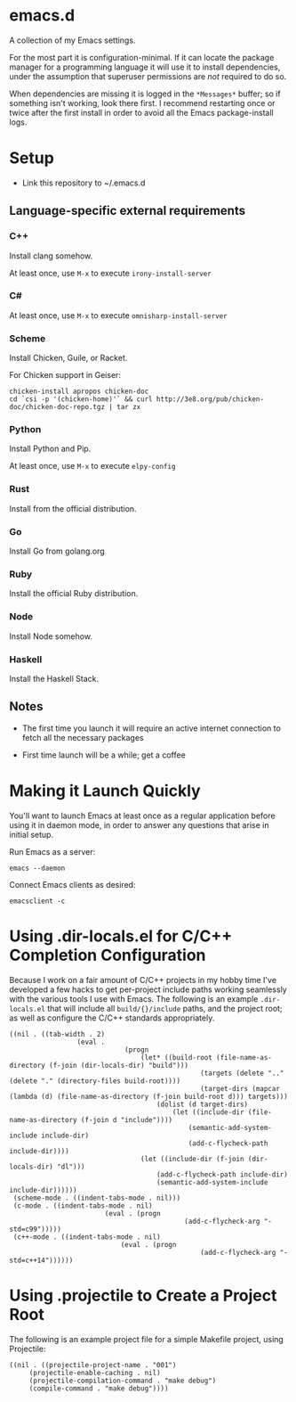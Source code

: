 emacs.d
=======

A collection of my Emacs settings.

For the most part it is configuration-minimal. If it can locate the package manager for a programming language it will use it to install dependencies, under the assumption that superuser permissions are _not_ required to do so.

When dependencies are missing it is logged in the `*Messages*` buffer; so if something isn't working, look there first. I recommend restarting once or twice after the first install in order to avoid all the Emacs package-install logs.

Setup
=====

* Link this repository to ~/.emacs.d

## Language-specific external requirements

### C++

Install clang somehow.

At least once, use `M-x` to execute `irony-install-server`

### C#

At least once, use `M-x` to execute `omnisharp-install-server`

### Scheme

Install Chicken, Guile, or Racket.

For Chicken support in Geiser:

```
chicken-install apropos chicken-doc
cd `csi -p '(chicken-home)'` && curl http://3e8.org/pub/chicken-doc/chicken-doc-repo.tgz | tar zx
```

### Python

Install Python and Pip.

At least once, use `M-x` to execute `elpy-config`

### Rust

Install from the official distribution. 

### Go

Install Go from golang.org

### Ruby

Install the official Ruby distribution.

### Node

Install Node somehow.

### Haskell

Install the Haskell Stack.

## Notes

* The first time you launch it will require an active internet connection to fetch all the necessary packages

* First time launch will be a while; get a coffee

Making it Launch Quickly
========================

You'll want to launch Emacs at least once as a regular application before using it in daemon mode, in order to answer any questions that arise in initial setup.

Run Emacs as a server:

```
emacs --daemon
```

Connect Emacs clients as desired:

```
emacsclient -c
```

Using .dir-locals.el for C/C++ Completion Configuration
=======================================================

Because I work on a fair amount of C/C++ projects in my hobby time I've developed a few hacks to get per-project include paths working seamlessly with the various tools I use with Emacs. The following is an example `.dir-locals.el` that will include all `build/{}/include` paths, and the project root; as well as configure the C/C++ standards appropriately.

```
((nil . ((tab-width . 2)
				 (eval .
							 (progn
								 (let* ((build-root (file-name-as-directory (f-join (dir-locals-dir) "build")))
												(targets (delete ".." (delete "." (directory-files build-root))))
												(target-dirs (mapcar (lambda (d) (file-name-as-directory (f-join build-root d))) targets)))
									 (dolist (d target-dirs)
										 (let ((include-dir (file-name-as-directory (f-join d "include"))))
											 (semantic-add-system-include include-dir)
											 (add-c-flycheck-path include-dir))))
								 (let ((include-dir (f-join (dir-locals-dir) "dl")))
									 (add-c-flycheck-path include-dir)
									 (semantic-add-system-include include-dir))))))
 (scheme-mode . ((indent-tabs-mode . nil)))
 (c-mode . ((indent-tabs-mode . nil)
						(eval . (progn
											(add-c-flycheck-arg "-std=c99")))))
 (c++-mode . ((indent-tabs-mode . nil)
							(eval . (progn
												(add-c-flycheck-arg "-std=c++14"))))))
```

Using .projectile to Create a Project Root
==========================================

The following is an example project file for a simple Makefile project, using Projectile:

```
((nil . ((projectile-project-name . "001")
	 (projectile-enable-caching . nil)
	 (projectile-compilation-command . "make debug")
	 (compile-command . "make debug"))))
```

